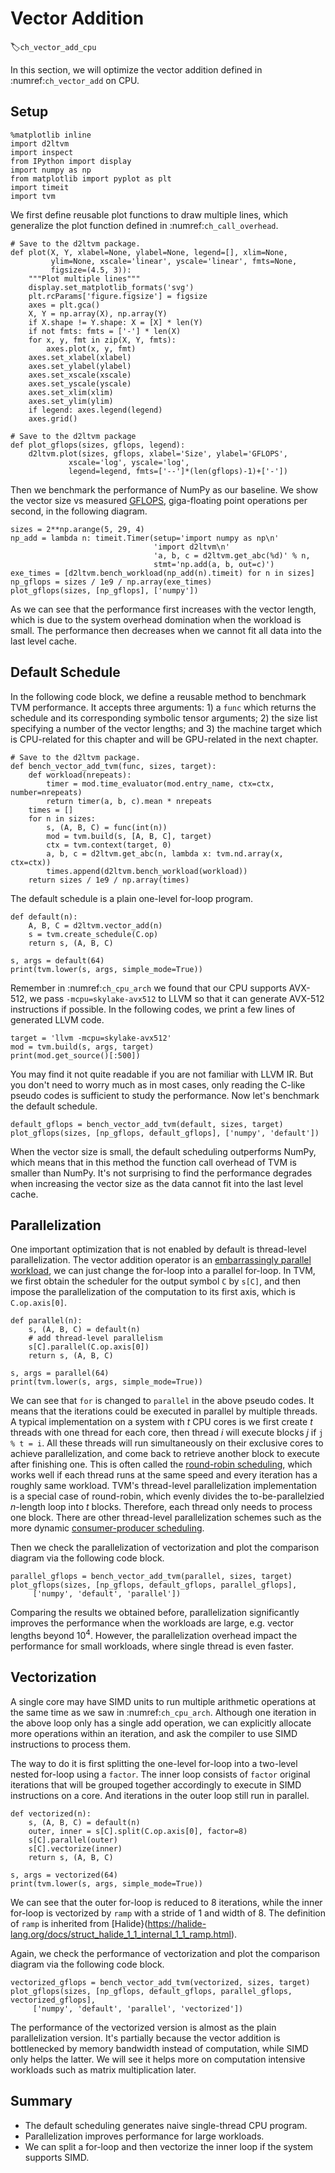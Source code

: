 # Vector Addition
:label:`ch_vector_add_cpu`

In this section, we will optimize the vector addition defined in :numref:`ch_vector_add` on CPU.

## Setup

```{.python .input  n=9}
%matplotlib inline
import d2ltvm
import inspect
from IPython import display
import numpy as np
from matplotlib import pyplot as plt
import timeit
import tvm
```

We first define reusable plot functions to draw multiple lines, which generalize the plot function defined in :numref:`ch_call_overhead`.

```{.python .input  n=1}
# Save to the d2ltvm package.
def plot(X, Y, xlabel=None, ylabel=None, legend=[], xlim=None,
         ylim=None, xscale='linear', yscale='linear', fmts=None,
         figsize=(4.5, 3)):
    """Plot multiple lines"""
    display.set_matplotlib_formats('svg')
    plt.rcParams['figure.figsize'] = figsize
    axes = plt.gca()
    X, Y = np.array(X), np.array(Y)
    if X.shape != Y.shape: X = [X] * len(Y)
    if not fmts: fmts = ['-'] * len(X)
    for x, y, fmt in zip(X, Y, fmts):
        axes.plot(x, y, fmt)
    axes.set_xlabel(xlabel)
    axes.set_ylabel(ylabel)
    axes.set_xscale(xscale)
    axes.set_yscale(yscale)
    axes.set_xlim(xlim)
    axes.set_ylim(ylim)
    if legend: axes.legend(legend)
    axes.grid()

# Save to the d2ltvm package
def plot_gflops(sizes, gflops, legend):
    d2ltvm.plot(sizes, gflops, xlabel='Size', ylabel='GFLOPS',
             xscale='log', yscale='log',
             legend=legend, fmts=['--']*(len(gflops)-1)+['-'])
```

Then we benchmark the performance of NumPy as our baseline. We show the vector size vs measured [GFLOPS](https://en.wikipedia.org/wiki/FLOPS), giga-floating point operations per second, in the following diagram.

```{.python .input  n=11}
sizes = 2**np.arange(5, 29, 4)
np_add = lambda n: timeit.Timer(setup='import numpy as np\n'
                                'import d2ltvm\n'
                                'a, b, c = d2ltvm.get_abc(%d)' % n,
                                stmt='np.add(a, b, out=c)')
exe_times = [d2ltvm.bench_workload(np_add(n).timeit) for n in sizes]
np_gflops = sizes / 1e9 / np.array(exe_times)
plot_gflops(sizes, [np_gflops], ['numpy'])
```

As we can see that the performance first increases with the vector length, which is due to the system overhead domination when the workload is small. The performance then decreases when we cannot fit all data into the last level cache.

## Default Schedule

In the following code block, we define a reusable method to benchmark TVM performance. It accepts three arguments: 1) a `func` which returns the schedule and its corresponding symbolic tensor arguments; 2) the size list specifying a number of the vector lengths; and 3) the machine target which is CPU-related for this chapter and will be GPU-related in the next chapter.

```{.python .input  n=4}
# Save to the d2ltvm package.
def bench_vector_add_tvm(func, sizes, target):
    def workload(nrepeats):
        timer = mod.time_evaluator(mod.entry_name, ctx=ctx, number=nrepeats)
        return timer(a, b, c).mean * nrepeats
    times = []
    for n in sizes:
        s, (A, B, C) = func(int(n))
        mod = tvm.build(s, [A, B, C], target)
        ctx = tvm.context(target, 0)
        a, b, c = d2ltvm.get_abc(n, lambda x: tvm.nd.array(x, ctx=ctx))
        times.append(d2ltvm.bench_workload(workload))
    return sizes / 1e9 / np.array(times)
```

The default schedule is a plain one-level for-loop program.

```{.python .input  n=12}
def default(n):
    A, B, C = d2ltvm.vector_add(n)
    s = tvm.create_schedule(C.op)
    return s, (A, B, C)

s, args = default(64)
print(tvm.lower(s, args, simple_mode=True))
```

Remember in :numref:`ch_cpu_arch` we found that our CPU supports AVX-512, we pass `-mcpu=skylake-avx512` to LLVM so that it can generate AVX-512 instructions if possible. In the following codes, we print a few lines of generated LLVM code.

```{.python .input  n=28}
target = 'llvm -mcpu=skylake-avx512'
mod = tvm.build(s, args, target)
print(mod.get_source()[:500])
```

You may find it not quite readable if you are not familiar with LLVM IR. But you don't need to worry much as in most cases, only reading the C-like pseudo codes is sufficient to study the performance. Now let's benchmark the default schedule.

```{.python .input  n=6}
default_gflops = bench_vector_add_tvm(default, sizes, target)
plot_gflops(sizes, [np_gflops, default_gflops], ['numpy', 'default'])
```

When the vector size is small, the default scheduling outperforms NumPy, which means that in this method the function call overhead of TVM is smaller than NumPy. It's not surprising to find the performance degrades when increasing the vector size as the data cannot fit into the last level cache.

## Parallelization

One important optimization that is not enabled by default is thread-level parallelization. The vector addition operator is an [embarrassingly parallel workload](https://en.wikipedia.org/wiki/Embarrassingly_parallel), we can just change the for-loop into a parallel for-loop. In TVM, we first obtain the scheduler for the output symbol `C` by `s[C]`, and then impose the parallelization of the computation to its first axis, which is `C.op.axis[0]`.

```{.python .input  n=7}
def parallel(n):
    s, (A, B, C) = default(n)
    # add thread-level parallelism
    s[C].parallel(C.op.axis[0])
    return s, (A, B, C)

s, args = parallel(64)
print(tvm.lower(s, args, simple_mode=True))
```

We can see that `for` is changed to `parallel` in the above pseudo codes. It means that the iterations could be executed in parallel by multiple threads.
A typical implementation on a system with $t$ CPU cores is we first create $t$ threads with one thread for each core, then thread $i$ will execute blocks $j$ if `j % t = i`. All these threads will run simultaneously  on their exclusive cores to achieve parallelization, and come back to retrieve another block to execute after finishing one. This is often called the [round-robin scheduling](https://en.wikipedia.org/wiki/Round-robin_scheduling), which works well if each thread runs at the same speed and every iteration has a roughly same workload. TVM's thread-level parallelization implementation is a special case of round-robin, which evenly divides the to-be-parallelzied $n$-length loop into $t$ blocks. Therefore, each thread only needs to process one block. There are other thread-level parallelization schemes such as the more dynamic [consumer-producer scheduling](https://en.wikipedia.org/wiki/Producer–consumer_problem).

Then we check the parallelization of vectorization and plot the comparison diagram via the following code block.

```{.python .input  n=8}
parallel_gflops = bench_vector_add_tvm(parallel, sizes, target)
plot_gflops(sizes, [np_gflops, default_gflops, parallel_gflops],
     ['numpy', 'default', 'parallel'])
```

Comparing the results we obtained before, parallelization significantly improves the performance when the workloads are large, e.g. vector lengths beyond $10^4$. However, the parallelization overhead impact the performance for small workloads, where single thread is even faster.

## Vectorization

A single core may have SIMD units to run multiple arithmetic operations at the same time as we saw in :numref:`ch_cpu_arch`. Although one iteration in the above loop only has a single add operation, we can explicitly allocate more operations within an iteration, and ask the compiler to use SIMD instructions to process them.

The way to do it is first splitting the one-level for-loop into a two-level nested for-loop using a `factor`. The inner loop consists of `factor` original iterations that will be grouped together accordingly to execute in SIMD instructions on a core. And iterations in the outer loop still run in parallel.

```{.python .input}
def vectorized(n):
    s, (A, B, C) = default(n)
    outer, inner = s[C].split(C.op.axis[0], factor=8)
    s[C].parallel(outer)
    s[C].vectorize(inner)
    return s, (A, B, C)

s, args = vectorized(64)
print(tvm.lower(s, args, simple_mode=True))
```

We can see that the outer for-loop is reduced to 8 iterations, while the inner for-loop is vectorized by `ramp` with a stride of 1 and width of 8. The definition of `ramp` is inherited from [Halide}(https://halide-lang.org/docs/struct_halide_1_1_internal_1_1_ramp.html).

Again, we check the performance of vectorization and plot the comparison diagram via the following code block.

```{.python .input}
vectorized_gflops = bench_vector_add_tvm(vectorized, sizes, target)
plot_gflops(sizes, [np_gflops, default_gflops, parallel_gflops, vectorized_gflops],
     ['numpy', 'default', 'parallel', 'vectorized'])
```

The performance of the vectorized version is almost as the plain parallelization version. It's partially because the vector addition is bottlenecked by memory bandwidth instead of computation, while SIMD only helps the latter. We will see it helps more on computation intensive workloads such as matrix multiplication later.

## Summary

- The default scheduling generates naive single-thread CPU program.
- Parallelization improves performance for large workloads.
- We can split a for-loop and then vectorize the inner loop if the system supports SIMD.
